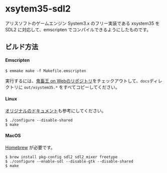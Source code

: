 # xsytem35-sdl2

アリスソフトのゲームエンジン System3.x のフリー実装である xsystem35 を SDL2 に対応して、emscripten でコンパイルできるようにしたものです。

## ビルド方法
#### Emscripten

    $ emmake make -f Makefile.emscripten

実行するには、[鬼畜王 on Webのリポジトリ](https://github.com/kichikuou/web)をチェックアウトして、`docs`ディレクトリに `out/xsystem35.*` をすべてコピーしてください。

#### Linux

[オリジナルのドキュメント](https://github.com/kichikuou/xsystem35-sdl2/tree/emscripten/doc)も参考にしてください。

    $ ./configure --disable-shared
    $ make

#### MacOS

[Homebrew](https://brew.sh/index_ja) が必要です。

    $ brew install pkg-config sdl2 sdl2_mixer freetype
    $ ./configure --enable-sdl --disable-gtk --disable-shared
    $ make
